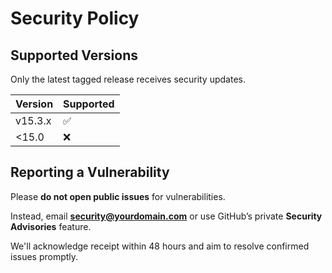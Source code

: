 
# Security Policy

## Supported Versions
Only the latest tagged release receives security updates.

| Version | Supported |
|----------|------------|
| v15.3.x  | ✅ |
| <15.0    | ❌ |

## Reporting a Vulnerability
Please **do not open public issues** for vulnerabilities.

Instead, email **security@yourdomain.com** or use GitHub’s private **Security Advisories** feature.

We'll acknowledge receipt within 48 hours and aim to resolve confirmed issues promptly.
